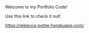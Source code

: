 Welcome to my Portfolio Code! 

Use this link to check it out!

https://rebecca-potter.herokuapp.com/
